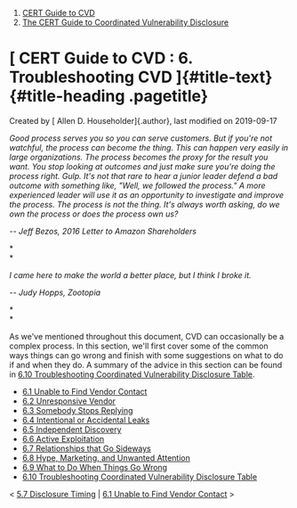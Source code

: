 



1.  [CERT Guide to CVD](index.html)
2.  [The CERT Guide to Coordinated Vulnerability
    Disclosure](The-CERT-Guide-to-Coordinated-Vulnerability-Disclosure_47677443.html)


# [ CERT Guide to CVD : 6. Troubleshooting CVD ]{#title-text} {#title-heading .pagetitle}




Created by [ Allen D. Householder]{.author}, last modified on 2019-09-17



*Good process serves you so you can serve customers. But if you\'re not
watchful, the process can become the thing. This can happen very easily
in large organizations. The process becomes the proxy for the result you
want. You stop looking at outcomes and just make sure you\'re doing the
process right. Gulp. It\'s not that rare to hear a junior leader defend
a bad outcome with something like, \"Well, we followed the process.\" A
more experienced leader will use it as an opportunity to investigate and
improve the process. The process is not the thing. It\'s always worth
asking, do we own the process or does the process own us?*

*-- Jeff Bezos, 2016 Letter to Amazon Shareholders*

*\
*

*I came here to make the world a better place, but I think I broke it.*

*-- Judy Hopps, Zootopia*

*\
*

As we\'ve mentioned throughout this document, CVD can occasionally be a
complex process. In this section, we\'ll first cover some of the common
ways things can go wrong and finish with some suggestions on what to do
if and when they do. A summary of the advice in this section can be
found in [6.10 Troubleshooting Coordinated Vulnerability Disclosure
Table](6.10-Troubleshooting-Coordinated-Vulnerability-Disclosure-Table_55967749.html).

-   [6.1 Unable to Find Vendor
    Contact](6.1-Unable-to-Find-Vendor-Contact_47677483.html)
-   [6.2 Unresponsive Vendor](6.2-Unresponsive-Vendor_47677484.html)
-   [6.3 Somebody Stops
    Replying](6.3-Somebody-Stops-Replying_47677485.html)
-   [6.4 Intentional or Accidental
    Leaks](6.4-Intentional-or-Accidental-Leaks_47677486.html)
-   [6.5 Independent Discovery](6.5-Independent-Discovery_47677487.html)
-   [6.6 Active Exploitation](6.6-Active-Exploitation_47677488.html)
-   [6.7 Relationships that Go
    Sideways](6.7-Relationships-that-Go-Sideways_47677489.html)
-   [6.8 Hype, Marketing, and Unwanted Attention](47677490.html)
-   [6.9 What to Do When Things Go
    Wrong](6.9-What-to-Do-When-Things-Go-Wrong_47677491.html)
-   [6.10 Troubleshooting Coordinated Vulnerability Disclosure
    Table](6.10-Troubleshooting-Coordinated-Vulnerability-Disclosure-Table_55967749.html)



\< [5.7 Disclosure Timing](5.7-Disclosure-Timing_47677481.html) \| [6.1
Unable to Find Vendor
Contact](6.1-Unable-to-Find-Vendor-Contact_47677483.html) \>














